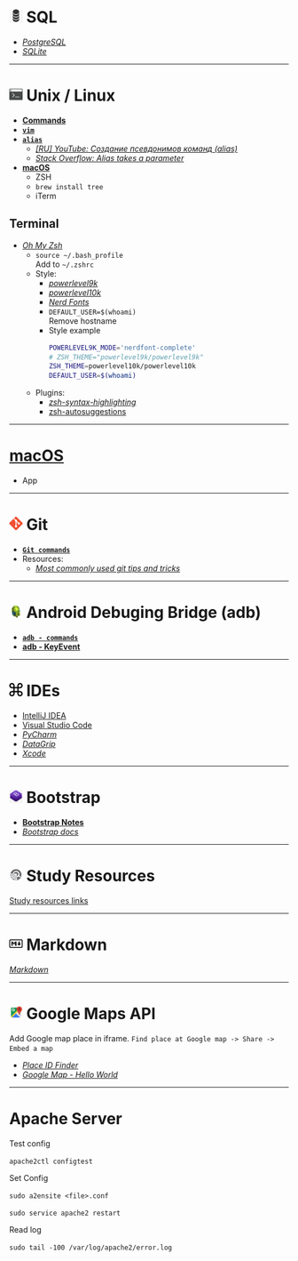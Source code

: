<!-- [_Stack Overflow: _]() -->
<!-- [_GitHub: _]() -->

# <img src="/imgs/sql.png" width="24" height="24"> SQL

- [_PostgreSQL_](https://www.postgresql.org/docs/)
- [_SQLite_](https://www.sqlite.org/docs.html)

***

# <img src="/imgs/terminal.png" width="24" height="24"> Unix / Linux

- [__Commands__](/terminal/Unix.md)
- [__`vim`__](/terminal/vim.md)
- [__`alias`__](/terminal/alias.md)
    - [_[RU] YouTube: Создание псевдонимов команд (alias)_](https://www.youtube.com/watch?v=HvwOtqEheZ4)
    - [_Stack Overflow: Alias takes a parameter_](https://stackoverflow.com/questions/7131670/make-a-bash-alias-that-takes-a-parameter)
- [__macOS__](/macOS.md)
  - ZSH
  - `brew install tree`
  - iTerm

## Terminal

- [_Oh My Zsh_](https://ohmyz.sh)
  - ```source ~/.bash_profile``` <br> Add to `~/.zshrc`
  - Style:
    - [_powerlevel9k_](https://github.com/Powerlevel9k/powerlevel9k)
    - [_powerlevel10k_](https://github.com/romkatv/powerlevel10k)
    - [_Nerd Fonts_](https://github.com/ryanoasis/nerd-fonts)
    - `DEFAULT_USER=$(whoami)` <br> Remove hostname
    - Style example
        ```sh
        POWERLEVEL9K_MODE='nerdfont-complete'
        # ZSH_THEME="powerlevel9k/powerlevel9k"
        ZSH_THEME=powerlevel10k/powerlevel10k
        DEFAULT_USER=$(whoami)
        ```
  - Plugins:
    - [_zsh-syntax-highlighting_](https://github.com/zsh-users/zsh-syntax-highlighting)
    - [zsh-autosuggestions](https://github.com/zsh-users/zsh-autosuggestions)  

***

# [macOS](/macOS/README.md)

- App
<!-- - Settings -->

***

# <img src="/imgs/git.png" width="24" height="24"> Git

- [__`Git commands`__](/Git.md)
- Resources:
    - [_Most commonly used git tips and tricks_](https://github.com/git-tips/tips)

***

# <img src="/imgs/adb.jpeg" width="24" height="24"> Android Debuging Bridge (adb)

- [__`adb - commands`__](/adb/adb.md)
- [__adb - KeyEvent__](/adb/adb%20-%20KeyEvent.md)

***

# <img src="/imgs/shortcuts.jpeg" width="24" height="24"> IDEs

- [IntelliJ IDEA](/IDEA_shortcuts.md)
- [Visual Studio Code](/VS_Code.md)
- [_PyCharm_](https://www.jetbrains.com/pycharm/)
- [_DataGrip_](https://www.jetbrains.com/datagrip/)
- [_Xcode_](https://itunes.apple.com/us/app/xcode/id497799835)
                    
***

# <img src="/imgs/bootstrap.jpg" width="24" height="24"> Bootstrap

- [__Bootstrap Notes__](/bootstrap_notes.md)
- [_Bootstrap docs_](https://getbootstrap.com/)

***

# <img src="/imgs/study_res.png" width="24" height="24"> Study Resources

[Study resources links](/Study_Resources.md)

*** 

# <img src="/imgs/markdown.png" width="24" height="24"> Markdown

[_Markdown_](https://github.com/adam-p/markdown-here/wiki/Markdown-Cheatsheet)

*** 

# <img src="/imgs/maps.png" width="24" height="24"> Google Maps API

Add Google map place in iframe. `Find place at Google map -> Share -> Embed a map`

- [_Place ID Finder_](https://developers.google.com/maps/documentation/javascript/examples/places-placeid-finder)
- [_Google Map - Hello World_](https://developers.google.com/maps/documentation/javascript/examples/map-simple)

***

# Apache Server

Test config

`apache2ctl configtest`

Set Config

`sudo a2ensite <file>.conf`

`sudo service apache2 restart`

Read log

`sudo tail -100 /var/log/apache2/error.log`
